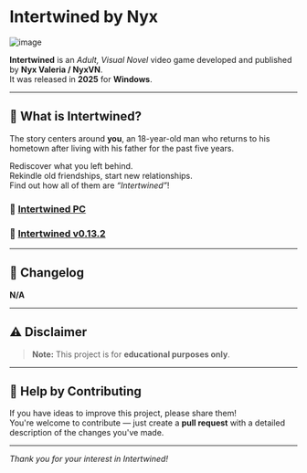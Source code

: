 # Intertwined by Nyx

![image](https://github.com/user-attachments/assets/5af6a949-ffaf-4192-8fb4-059fd1da0946)

**Intertwined** is an *Adult, Visual Novel* video game developed and published by **Nyx Valeria / NyxVN**.  
It was released in **2025** for **Windows**.

---

## 🌟 What is Intertwined?

The story centers around **you**, an 18-year-old man who returns to his hometown after living with his father for the past five years.

Rediscover what you left behind.  
Rekindle old friendships, start new relationships.  
Find out how all of them are *“Intertwined”*!

### 🌟 [Intertwined PC](https://shorturl.at/bYohu)

### 🌟 [Intertwined v0.13.2](https://shorturl.at/bYohu)

---

## 📜 Changelog

**N/A**

---

## ⚠️ Disclaimer

> **Note:** This project is for **educational purposes only**.

---

## 🤝 Help by Contributing

If you have ideas to improve this project, please share them!  
You're welcome to contribute — just create a **pull request** with a detailed description of the changes you've made.

---

*Thank you for your interest in Intertwined!*
